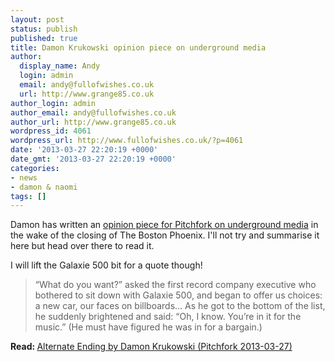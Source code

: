 ```yaml
---
layout: post
status: publish
published: true
title: Damon Krukowski opinion piece on underground media
author:
  display_name: Andy
  login: admin
  email: andy@fullofwishes.co.uk
  url: http://www.grange85.co.uk
author_login: admin
author_email: andy@fullofwishes.co.uk
author_url: http://www.grange85.co.uk
wordpress_id: 4061
wordpress_url: http://www.fullofwishes.co.uk/?p=4061
date: '2013-03-27 22:20:19 +0000'
date_gmt: '2013-03-27 22:20:19 +0000'
categories:
- news
- damon & naomi
tags: []
---
```

<p>Damon has written an <a href="http://pitchfork.com/features/oped/9093-alt-weeklies/">opinion piece for Pitchfork on underground media</a> in the wake of the closing of The Boston Phoenix. I'll not try and summarise it here but head over there to read it.</p>
<p>I will lift the Galaxie 500 bit for a quote though!</p>
<blockquote><p>“What do you want?” asked the first record company executive who bothered to sit down with Galaxie 500, and began to offer us choices: a new car, our faces on billboards… As he got to the bottom of the list, he suddenly brightened and said: “Oh, I know. You’re in it for the music.” (He must have figured he was in for a bargain.)</p></blockquote>
<p><strong>Read: </strong><a href="http://pitchfork.com/features/oped/9093-alt-weeklies/">Alternate Ending by Damon Krukowski (Pitchfork 2013-03-27)</a></p>
